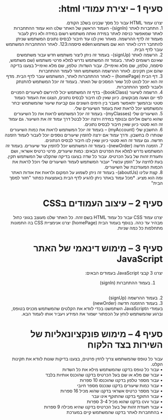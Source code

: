 <div dir="rtl">

<h1>סעיף 1 – יצירת עמודי html:
</h1>
יצרנו עמוד HTML עבור כל מסך שבנינו בשלב הקודם.
<br>
1.	התחברות לאתר (signIn)- העמוד הראשון של האתר שלנו הוא עמוד ההתחברות לאתר שמאפשר כניסה לאתר במידה ואתה משתמש רשום במידה ולא ניתן לעבור מעמוד זה לדף ההרשמה. מאחר ואין לנו עוד חיבור לבסיס נתונים המשתמש שניתן להתחבר דרכו לאתר הוא שם משתמש:eden סיסמה:123. לאחר ההתחברות המשתמש עובר לדף הבית.
<br>
2.	הרשמה לאתר (signUp)- בעמוד זה ניתן ליצור משתמש חדש עבור משתמשים שאינם רשומים לאתר. בעמוד זה המשתמש נדרש למלא פרטי משתמש (שם משתמש, סיסמה, טלפון, שם מלא ואימייל). עבור השדות: טלפון, שם מלא ואימייל בצענו בדיקה שהם אכן תקינים. לאחר ההרשמה המשתמש חוזר לעמוד ההתחברות
<br>
3.	דף הבית (homePage) – לאחר ההתחברות לאתר, המשתמש עובר לדף הבית. מדף זה הוא יוכל לנווט לכל שאר המסכים של האתר. בעמוד זה יוכל המשתמש להתנתק ולעבור למסך ההתחברות.
<br>
4.	הרשמה לשיעור (bookClass)- בדף זה המשתמש יכול להירשם לשיעורים הפנויים לפי יום ושעה מבוקשים. כיוון שאין לנו חיבור לבסיס נתונים, הצגנו את העמוד כעמוד סטטי ובהמשך יתאפשר מעבר בין הימים השונים וגם קביעת שיעור שהמשתמש יבחר והמשתמש יוכל לראות זאת בעמוד השיעורים שלי. 
<br>
5.	השיעורים שלי (myClasses)- בעמוד זה יוכל המשתמש לראות את כל השיעורים שהוא נרשם אליהם ובנוסף במידה וירצה יוכל לבטל דרך עמוד זה את השיעור. גם עמוד זה הוא סטטי כיוון שאין חיבור לבסיס נתונים.
<br>
6.	החשבון שלי (myAccount) – בעמוד זה יוכל המשתמש לראות את כמות השיעורים שנותרו לו בחשבון. ודרך עמוד אם ירצה להזמין שיעורים נוספים יוכל לעבור לעמוד הזמנה חדשה. גם עמוד זה הוא סטטי כיוון שאין לנו חיבור לבסיס הנתונים.
<br>
7.	הזמנה חדשה (newOrder)- בעמוד זה המשתמש יוכל להזמין עוד שיעורים. בעמוד זה המשתמש נדרש למלא את הפרטים הבאים: כמות שיעורים, פרטי כרטיס אשראי, ושם ותעודת זהות של בעל הכרטיס. עבור כל שדה בצענו בדיקה שהקלט של המשתמש תקין. בעת לחיצה על "הזמן עכשיו" יעבור המשתמש לעמוד השיעורים שלי ויוכל לראות את הכמות המעודכנת של השיעורים. 
<br>
8.	קצת עלינו (aboutUs)- בעמוד זה ניתן לשמוע על המקום ולראות את אודות האתר ומה הוא מציע.
*מכל עמוד באתר ניתן להגיע לדף הבית באמצעות כפתור "חזור למסך הבית"

<h1>סעיף 2 – עיצוב העמודים בCSS 
</h1>
יצרנו עמוד CSS עבור כל עמוד HTML בשם זהה. כל האתר שלנו מעוצב בגווני כחול מבהיר עד כהה. בנוסף בעמוד הבית (homePage) יצרנו אנימציית CSS בה התמונות מתחלפות כל כמה שניות. 

<h1>סעיף 3 – מימוש דינאמי של האתר JavaScript
</h1>

יצרנו 3 קבצי JavaScript בעמודים הבאים:

1.	בעמוד ההתחברות (signIn)
<br>
2.	בעמוד ההרשמה (signUp)
<br>
3.	בעמוד ההזמנה חדשה (newOrder)
<br>
בעמודי הJavaScript השתמשנו בכדי לוודא את הקלטים שהמשתמש מכניס בטופס, וברגע שהמשתמש לוחץ על הכפתור ישמור את המידע ויעביר אותו לעמוד הבא.

<h1>סעיף 4 – מימוש פונקציונאליות של השירות בצד הלקוח
</h1>

עבור כל טופס שהמשתמש צריך להזין פרטים, בצענו בדיקות שונות לוודא את תקינות הקלט.
<br>
•	עבור כל טופס בדקנו שהמשתמש מילא את כל השדות
<br>
•	עבור שם מלא או שם בעל הכרטיס בדקנו שהוכנס אותיות בלבד
<br>
•	עבור מספר טלפון בדקנו שהוכנסו 10 ספרות
<br>
•	עבור כמות שיעורים בדקנו שנכנס מספר חיובי 
<br>
•	עבור מספר כרטיס אשראי בדקנו שהוא מכיל 16 ספרות
<br>
•	עבור התוקף בדקנו שהתוקף אינו עבר 
<br>
•	עבור cvv בדקנו שהוא מכיל 3-4 ספרות
<br>
•	עבור תעודת זהות של בעל הכרטיס בדקנו שהיא מכילה 9 ספרות
<br>
•	בהתחברות לאתר בדקנו שהמשתמש קיים במערכת

</div>
